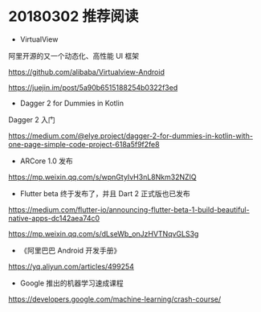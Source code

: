 # 20180302 推荐阅读

* VirtualView

阿里开源的又一个动态化、高性能 UI 框架

https://github.com/alibaba/Virtualview-Android

https://juejin.im/post/5a90b6515188254b0322f3ed

* Dagger 2 for Dummies in Kotlin

Dagger 2 入门

https://medium.com/@elye.project/dagger-2-for-dummies-in-kotlin-with-one-page-simple-code-project-618a5f9f2fe8

* ARCore 1.0 发布

https://mp.weixin.qq.com/s/wpnGtyIvH3nL8Nkm32NZIQ

* Flutter beta 终于发布了，并且 Dart 2 正式版也已发布

https://medium.com/flutter-io/announcing-flutter-beta-1-build-beautiful-native-apps-dc142aea74c0

https://mp.weixin.qq.com/s/dLseWb_onJzHVTNqvGLS3g

* 《阿里巴巴 Android 开发手册》

https://yq.aliyun.com/articles/499254

* Google 推出的机器学习速成课程

https://developers.google.com/machine-learning/crash-course/
